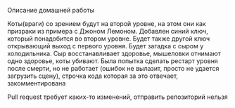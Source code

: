 Описание домашней работы

Коты(враги) со зрением будут на второй уровне, на этом они как призраки из примера с Джоном Лемоном.
Добавлен синий ключ, который понадобится во втором уровне. Будет также другой ключ открывающий выход с первого уровня.
Будет загадка с сыром у холодильника. Сыр восстанавливает здоровье, мышеловки отнимают одно здоровье, коты убивают.
Была попытка сделать рестарт уровня после смерти, но не работает (ошибок не вылазит, просто не удается загрузить сцену), строчка кода которая за это отвечает, закомментирована

Pull request требует каких-то изменений, отправить репозиторий нельзя